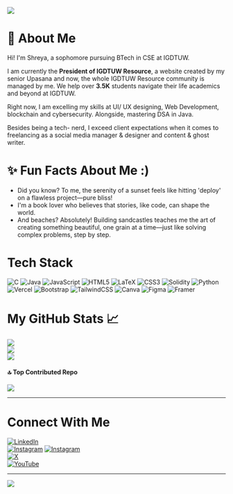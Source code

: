 [![](https://visitcount.itsvg.in/api?id=ShreyaTejan&icon=7&color=2)](https://visitcount.itsvg.in)  

# 🌻 About Me
Hi! I'm Shreya, a sophomore pursuing BTech in CSE at IGDTUW.  <br>  

I am currently the **President of IGDTUW Resource**, a website created by my senior Upasana and now, the whole IGDTUW Resource community is managed by me. We help over **3.5K** students navigate their life academics and beyond at IGDTUW.  <br>  

Right now, I am excelling my skills at UI/ UX designing, Web Development, blockchain and cybersecurity. Alongside, mastering DSA in Java.  <br>

Besides being a tech- nerd, I exceed client expectations when it comes to freelancing as a social media manager & designer and content & ghost writer.<br>

# ✨ Fun Facts About Me :)

- Did you know? To me, the serenity of a sunset feels like hitting 'deploy' on a flawless project—pure bliss!  <br>
- I'm a book lover who believes that stories, like code, can shape the world.<br>
- And beaches? Absolutely! Building sandcastles teaches me the art of creating something beautiful, one grain at a time—just like solving complex problems, step by step.

# Tech Stack
![C](https://img.shields.io/badge/c-%2300599C.svg?style=for-the-badge&logo=c&logoColor=white) ![Java](https://img.shields.io/badge/java-%23ED8B00.svg?style=for-the-badge&logo=openjdk&logoColor=white) ![JavaScript](https://img.shields.io/badge/javascript-%23323330.svg?style=for-the-badge&logo=javascript&logoColor=%23F7DF1E) ![HTML5](https://img.shields.io/badge/html5-%23E34F26.svg?style=for-the-badge&logo=html5&logoColor=white) ![LaTeX](https://img.shields.io/badge/latex-%23008080.svg?style=for-the-badge&logo=latex&logoColor=white) ![CSS3](https://img.shields.io/badge/css3-%231572B6.svg?style=for-the-badge&logo=css3&logoColor=white) ![Solidity](https://img.shields.io/badge/Solidity-%23363636.svg?style=for-the-badge&logo=solidity&logoColor=white) ![Python](https://img.shields.io/badge/python-3670A0?style=for-the-badge&logo=python&logoColor=ffdd54) ![Vercel](https://img.shields.io/badge/vercel-%23000000.svg?style=for-the-badge&logo=vercel&logoColor=white) ![Bootstrap](https://img.shields.io/badge/bootstrap-%238511FA.svg?style=for-the-badge&logo=bootstrap&logoColor=white) ![TailwindCSS](https://img.shields.io/badge/tailwindcss-%2338B2AC.svg?style=for-the-badge&logo=tailwind-css&logoColor=white) ![Canva](https://img.shields.io/badge/Canva-%2300C4CC.svg?style=for-the-badge&logo=Canva&logoColor=white) ![Figma](https://img.shields.io/badge/figma-%23F24E1E.svg?style=for-the-badge&logo=figma&logoColor=white) ![Framer](https://img.shields.io/badge/Framer-black?style=for-the-badge&logo=framer&logoColor=blue)


# My GitHub Stats 📈

![](https://github-readme-stats.vercel.app/api?username=ShreyaTejan&theme=chartreuse-dark&hide_border=false&include_all_commits=true&count_private=true)<br/>
![](https://github-readme-streak-stats.herokuapp.com/?user=ShreyaTejan&theme=chartreuse-dark&hide_border=false)<br/>
![](https://github-readme-stats.vercel.app/api/top-langs/?username=ShreyaTejan&theme=chartreuse-dark&hide_border=false&include_all_commits=true&count_private=true&layout=compact)

#### 🔝 Top Contributed Repo
![](https://github-contributor-stats.vercel.app/api?username=ShreyaTejan&limit=5&theme=chartreuse-dark&combine_all_yearly_contributions=true)

---
# Connect With Me 

[![LinkedIn](https://img.shields.io/badge/LinkedIn-%230077B5.svg?logo=linkedin&logoColor=white)](https://linkedin.com/in/shreyatejan)   
[![Instagram](https://img.shields.io/badge/Instagram-%23E4405F.svg?logo=Instagram&logoColor=white)](https://instagram.com/shreya_officio)
[![Instagram](https://img.shields.io/badge/Instagram-%23E4405F.svg?logo=Instagram&logoColor=white)](https://www.instagram.com/lilmiss_success)  
[![X](https://img.shields.io/badge/X-black.svg?logo=X&logoColor=white)](https://x.com/ShreyaTejan)  
[![YouTube](https://img.shields.io/badge/YouTube-%23FF0000.svg?logo=YouTube&logoColor=white)](https://youtube.com/@LilMissSuccess) 



---
[![](https://visitcount.itsvg.in/api?id=ShreyaTejan&icon=7&color=2)](https://visitcount.itsvg.in)

<!-- Proudly created with GPRM ( https://gprm.itsvg.in ) -->
